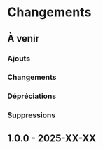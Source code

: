 # Changements

## À venir

### Ajouts

### Changements

### Dépréciations

### Suppressions

## 1.0.0 - 2025-XX-XX

